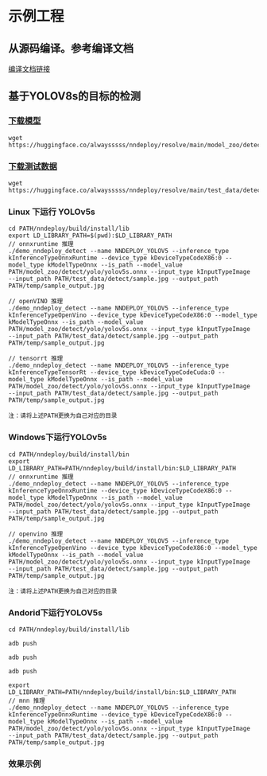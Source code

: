 # 示例工程

## 从源码编译。参考编译文档

[编译文档链接](./build.md)

## 基于YOLOV8s的目标的检测

### [下载模型](https://huggingface.co/alwaysssss/nndeploy/resolve/main/model_zoo/detect/yolo/yolov5s.onnx)
  ```shell
  wget https://huggingface.co/alwaysssss/nndeploy/resolve/main/model_zoo/detect/yolo/yolov5s.onnx
  ```

### [下载测试数据](https://huggingface.co/alwaysssss/nndeploy/resolve/main/test_data/detect/sample.jpg)
  ```shell
  wget https://huggingface.co/alwaysssss/nndeploy/resolve/main/test_data/detect/sample.jpg
  ```

### Linux 下运行 YOLOv5s
```shell
cd PATH/nndeploy/build/install/lib
export LD_LIBRARY_PATH=$(pwd):$LD_LIBRARY_PATH
// onnxruntime 推理
./demo_nndeploy_detect --name NNDEPLOY_YOLOV5 --inference_type kInferenceTypeOnnxRuntime --device_type kDeviceTypeCodeX86:0 --model_type kModelTypeOnnx --is_path --model_value PATH/model_zoo/detect/yolo/yolov5s.onnx --input_type kInputTypeImage  --input_path PATH/test_data/detect/sample.jpg --output_path PATH/temp/sample_output.jpg

// openVINO 推理
./demo_nndeploy_detect --name NNDEPLOY_YOLOV5 --inference_type kInferenceTypeOpenVino --device_type kDeviceTypeCodeX86:0 --model_type kModelTypeOnnx --is_path --model_value PATH/model_zoo/detect/yolo/yolov5s.onnx --input_type kInputTypeImage  --input_path PATH/test_data/detect/sample.jpg --output_path PATH/temp/sample_output.jpg

// tensorrt 推理
./demo_nndeploy_detect --name NNDEPLOY_YOLOV5 --inference_type kInferenceTypeTensorRt --device_type kDeviceTypeCodeCuda:0 --model_type kModelTypeOnnx --is_path --model_value PATH/model_zoo/detect/yolo/yolov5s.onnx --input_type kInputTypeImage  --input_path PATH/test_data/detect/sample.jpg --output_path PATH/temp/sample_output.jpg
```

`注：请将上述PATH更换为自己对应的目录`

### Windows下运行YOLOv5s
```shell
cd PATH/nndeploy/build/install/bin
export LD_LIBRARY_PATH=PATH/nndeploy/build/install/bin:$LD_LIBRARY_PATH
// onnxruntime 推理
./demo_nndeploy_detect --name NNDEPLOY_YOLOV5 --inference_type kInferenceTypeOnnxRuntime --device_type kDeviceTypeCodeX86:0 --model_type kModelTypeOnnx --is_path --model_value PATH/model_zoo/detect/yolo/yolov5s.onnx --input_type kInputTypeImage  --input_path PATH/test_data/detect/sample.jpg --output_path PATH/temp/sample_output.jpg

// openvino 推理
./demo_nndeploy_detect --name NNDEPLOY_YOLOV5 --inference_type kInferenceTypeOpenVino --device_type kDeviceTypeCodeX86:0 --model_type kModelTypeOnnx --is_path --model_value PATH/model_zoo/detect/yolo/yolov5s.onnx --input_type kInputTypeImage  --input_path PATH/test_data/detect/sample.jpg --output_path PATH/temp/sample_output.jpg
```
`注：请将上述PATH更换为自己对应的目录`

### Andorid下运行YOLOV5s
```shell
cd PATH/nndeploy/build/install/lib

adb push 

adb push

adb push

export LD_LIBRARY_PATH=PATH/nndeploy/build/install/bin:$LD_LIBRARY_PATH
// mnn 推理
./demo_nndeploy_detect --name NNDEPLOY_YOLOV5 --inference_type kInferenceTypeOnnxRuntime --device_type kDeviceTypeCodeX86:0 --model_type kModelTypeOnnx --is_path --model_value PATH/model_zoo/detect/yolo/yolov5s.onnx --input_type kInputTypeImage  --input_path PATH/test_data/detect/sample.jpg --output_path PATH/temp/sample_output.jpg
```

### 效果示例